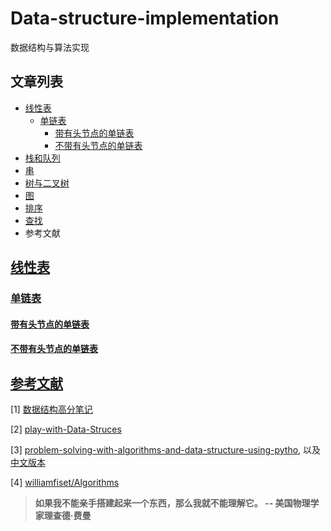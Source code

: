 # Data-structure-implementation
数据结构与算法实现

## 文章列表

- <a href = "#线性表">线性表</a>
  - <a href = "#单链表">单链表</a>
    - <a href = "#带有头节点的单链表">带有头节点的单链表</a>
    - <a href = "#不带有头节点的单链表">不带有头节点的单链表</a>
- <a href = "#栈和队列">栈和队列</a>
- <a href = "#串">串</a>
- <a href = "#树与二叉树">树与二叉树</a>
- <a href  =  "#图">图</a>
- <a href = "#排序">排序</a>
- <a href = "#查找">查找</a>
- <a herf = "#参考文献">参考文献</a>

## [线性表](#content)

### [单链表](#content)

#### [带有头节点的单链表](#content)

#### [不带有头节点的单链表](#content)



## [参考文献](#content)

[1] [数据结构高分笔记](https://item.jd.com/12299046.html)

[2] [play-with-Data-Struces](https://github.com/liuyubobobo/Play-with-Data-Structures)

[3] [problem-solving-with-algorithms-and-data-structure-using-pytho](https://runestone.academy/runestone/books/published/pythonds/index.html), 以及[中文版本](https://github.com/facert/python-data-structure-cn)

[4] [williamfiset/Algorithms](https://github.com/williamfiset/Algorithms)





> **如果我不能亲手搭建起来一个东西，那么我就不能理解它。 -- 美国物理学家理查德·费曼**